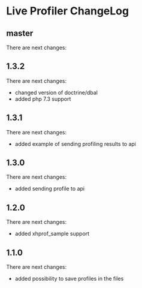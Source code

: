 # Live Profiler ChangeLog

## master

There are next changes:

## 1.3.2

There are next changes:

- changed version of doctrine/dbal
- added php 7.3 support

## 1.3.1

There are next changes:

- added example of sending profiling results to api

## 1.3.0

There are next changes:

- added sending profile to api

## 1.2.0

There are next changes:

- added xhprof_sample support

## 1.1.0

There are next changes:

- added possibility to save profiles in the files

